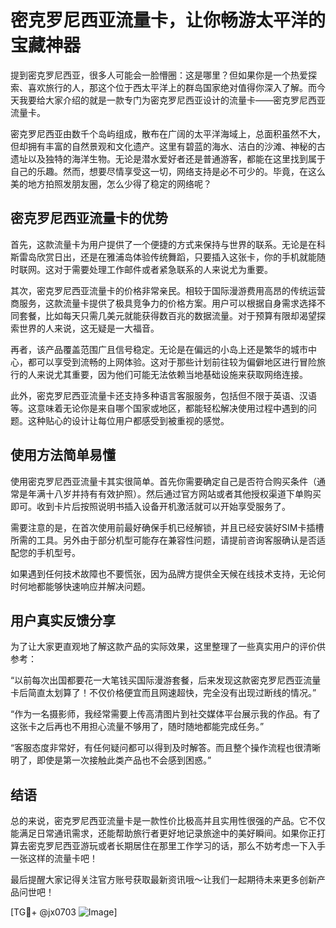 # 密克罗尼西亚流量卡，让你畅游太平洋的宝藏神器

提到密克罗尼西亚，很多人可能会一脸懵圈：这是哪里？但如果你是一个热爱探索、喜欢旅行的人，那这个位于西太平洋上的群岛国家绝对值得你深入了解。而今天我要给大家介绍的就是一款专门为密克罗尼西亚设计的流量卡——密克罗尼西亚流量卡。

密克罗尼西亚由数千个岛屿组成，散布在广阔的太平洋海域上，总面积虽然不大，但却拥有丰富的自然景观和文化遗产。这里有碧蓝的海水、洁白的沙滩、神秘的古遗址以及独特的海洋生物。无论是潜水爱好者还是普通游客，都能在这里找到属于自己的乐趣。然而，想要尽情享受这一切，网络支持是必不可少的。毕竟，在这么美的地方拍照发朋友圈，怎么少得了稳定的网络呢？

## 密克罗尼西亚流量卡的优势

首先，这款流量卡为用户提供了一个便捷的方式来保持与世界的联系。无论是在科斯雷岛欣赏日出，还是在雅浦岛体验传统舞蹈，只要插入这张卡，你的手机就能随时联网。这对于需要处理工作邮件或者紧急联系的人来说尤为重要。

其次，密克罗尼西亚流量卡的价格非常亲民。相较于国际漫游费用高昂的传统运营商服务，这款流量卡提供了极具竞争力的价格方案。用户可以根据自身需求选择不同套餐，比如每天只需几美元就能获得数百兆的数据流量。对于预算有限却渴望探索世界的人来说，这无疑是一大福音。

再者，该产品覆盖范围广且信号稳定。无论是在偏远的小岛上还是繁华的城市中心，都可以享受到流畅的上网体验。这对于那些计划前往较为偏僻地区进行冒险旅行的人来说尤其重要，因为他们可能无法依赖当地基础设施来获取网络连接。

此外，密克罗尼西亚流量卡还支持多种语言客服服务，包括但不限于英语、汉语等。这意味着无论你是来自哪个国家或地区，都能轻松解决使用过程中遇到的问题。这种贴心的设计让每位用户都感受到被重视的感觉。

## 使用方法简单易懂

使用密克罗尼西亚流量卡其实很简单。首先你需要确定自己是否符合购买条件（通常是年满十八岁并持有有效护照）。然后通过官方网站或者其他授权渠道下单购买即可。收到卡片后按照说明书插入设备开机激活就可以开始享受服务了。

需要注意的是，在首次使用前最好确保手机已经解锁，并且已经安装好SIM卡插槽所需的工具。另外由于部分机型可能存在兼容性问题，请提前咨询客服确认是否适配您的手机型号。

如果遇到任何技术故障也不要慌张，因为品牌方提供全天候在线技术支持，无论何时何地都能够快速响应并解决问题。

## 用户真实反馈分享

为了让大家更直观地了解这款产品的实际效果，这里整理了一些真实用户的评价供参考：

“以前每次出国都要花一大笔钱买国际漫游套餐，后来发现这款密克罗尼西亚流量卡后简直太划算了！不仅价格便宜而且网速超快，完全没有出现过断线的情况。”

“作为一名摄影师，我经常需要上传高清图片到社交媒体平台展示我的作品。有了这张卡之后再也不用担心流量不够用了，随时随地都能完成任务。”

“客服态度非常好，有任何疑问都可以得到及时解答。而且整个操作流程也很清晰明了，即使是第一次接触此类产品也不会感到困惑。”

## 结语

总的来说，密克罗尼西亚流量卡是一款性价比极高并且实用性很强的产品。它不仅能满足日常通讯需求，还能帮助旅行者更好地记录旅途中的美好瞬间。如果你正打算去密克罗尼西亚游玩或者长期居住在那里工作学习的话，那么不妨考虑一下入手一张这样的流量卡吧！

最后提醒大家记得关注官方账号获取最新资讯哦～让我们一起期待未来更多创新产品问世吧！

[TG💪+ @jx0703 ![Image](https://github.com/user-attachments/assets/dbca1d08-cadb-493c-b0ec-ad6f7a83f270)]